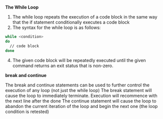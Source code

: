 **The While Loop**

1. The while loop repeats the execution of a code block in the same way that the if statement conditionally executes a code block
2. The syntax for the while loop is as follows:
```sh
while <condition>
do
  // code block
done
```


4. The given code block will be repeatedly executed until the given command returns an exit status that is non-zero.

**break and continue**                                                                                                                                            

The break and continue statements can be used to further control the execution of any loop (not just the while loop)
The break statement will cause the loop to immediately terminate.  Execution will recommence with the next line after the done
The continue statement will cause the loop to abandon the current iteration of the loop and begin the next one (the loop condition is retested)
